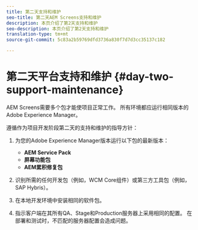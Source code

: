 ```yaml
---
title: 第二天支持和维护
seo-title: 第二天AEM Screens支持和维护
description: 本页介绍了第2天支持和维护
seo-description: 本页介绍了第2天支持和维护
translation-type: tm+mt
source-git-commit: 5c83a2b59769dfd3736a830f7d7d3cc35137c182

---
```



# 第二天平台支持和维护 {#day-two-support-maintenance}

AEM Screens需要多个包才能使项目正常工作。 所有环境都应运行相同版本的Adobe Experience Manager。

遵循作为项目开发阶段第二天的支持和维护的指导方针：

1. 为您的Adobe Experience Manager版本运行以下包的最新版本：

   * **AEM Service Pack**
   * **屏幕功能包**
   * **AEM累积修复包**

1. 识别所需的任何开发包（例如，WCM Core组件）或第三方工具包（例如，SAP Hybris）。

1. 在本地开发环境中安装相同的软件包。

1. 指示客户端在其所有QA、Stage和Production服务器上采用相同的配置。 在部署和测试时，不匹配的服务器配置会造成问题。
